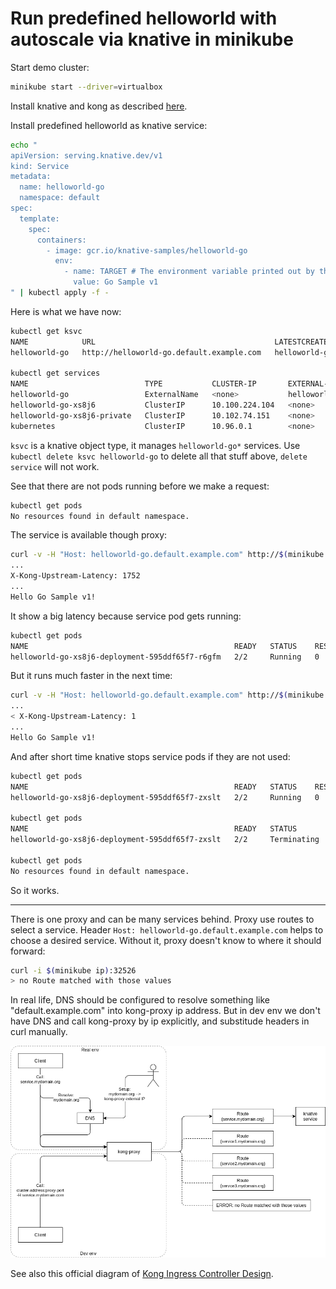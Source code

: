 # Run predefined helloworld with autoscale via knative in minikube

Start demo cluster:

```bash
minikube start --driver=virtualbox
```

Install knative and kong as described [here](../README.md).

Install predefined helloworld as knative service:

```bash
echo "
apiVersion: serving.knative.dev/v1
kind: Service
metadata:
  name: helloworld-go
  namespace: default
spec:
  template:
    spec:
      containers:
        - image: gcr.io/knative-samples/helloworld-go
          env:
            - name: TARGET # The environment variable printed out by the sample app
              value: Go Sample v1
" | kubectl apply -f -
```

Here is what we have now:

```bash
kubectl get ksvc
NAME            URL                                        LATESTCREATED         LATESTREADY   READY     REASON
helloworld-go   http://helloworld-go.default.example.com   helloworld-go-xs8j6                 Unknown   RevisionMissing

kubectl get services
NAME                          TYPE           CLUSTER-IP       EXTERNAL-IP                         PORT(S)                             AGE
helloworld-go                 ExternalName   <none>           helloworld-go.default.example.com   <none>                              26s
helloworld-go-xs8j6           ClusterIP      10.100.224.104   <none>                              80/TCP                              2m31s
helloworld-go-xs8j6-private   ClusterIP      10.102.74.151    <none>                              80/TCP,9090/TCP,9091/TCP,8022/TCP   2m31s
kubernetes                    ClusterIP      10.96.0.1        <none>                              443/TCP                             7m12s

```

`ksvc` is a knative object type, it manages `helloworld-go*` services. Use `kubectl delete ksvc helloworld-go` to delete all that stuff above, `delete service` will not work.

See that there are not pods running before we make a request:

```bash
kubectl get pods
No resources found in default namespace.
```

The service is available though proxy:

```bash
curl -v -H "Host: helloworld-go.default.example.com" http://$(minikube ip):32526
...
X-Kong-Upstream-Latency: 1752
...
Hello Go Sample v1!
```

It show a big latency because service pod gets running:

```bash
kubectl get pods
NAME                                              READY   STATUS    RESTARTS   AGE
helloworld-go-xs8j6-deployment-595ddf65f7-r6gfm   2/2     Running   0          55s
```

But it runs much faster in the next time:

```bash
curl -v -H "Host: helloworld-go.default.example.com" http://$(minikube ip):32526
...
< X-Kong-Upstream-Latency: 1
...
Hello Go Sample v1!
```

And after short time knative stops service pods if they are not used:

```bash
kubectl get pods
NAME                                              READY   STATUS    RESTARTS   AGE
helloworld-go-xs8j6-deployment-595ddf65f7-zxslt   2/2     Running   0          107s

kubectl get pods
NAME                                              READY   STATUS        RESTARTS   AGE
helloworld-go-xs8j6-deployment-595ddf65f7-zxslt   2/2     Terminating   0          111s

kubectl get pods
No resources found in default namespace.
```

So it works.

---

There is one proxy and can be many services behind. Proxy use routes to select a service. Header `Host: helloworld-go.default.example.com` helps to choose a desired service. Without it, proxy doesn't know to where it should forward:

```bash
curl -i $(minikube ip):32526
> no Route matched with those values
```

In real life, DNS should be configured to resolve something like "default.example.com" into kong-proxy ip address. But in dev env we don't have DNS and call kong-proxy by ip explicitly, and substitude headers in curl manually.

![](knative-kong.png)

See also this official diagram of [Kong Ingress Controller Design](https://github.com/Kong/kubernetes-ingress-controller/blob/main/docs/concepts/design.md).